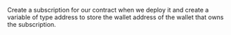 Create a subscription for our contract when we deploy it and create a variable of type address to store the wallet address of the wallet that owns the subscription.
